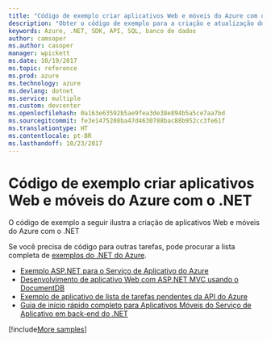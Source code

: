 ```yaml
---
title: "Código de exemplo criar aplicativos Web e móveis do Azure com o .NET"
description: "Obter o código de exemplo para a criação e atualização do .NET de aplicativos Web do Azure"
keywords: Azure, .NET, SDK, API, SQL, banco de dados
author: camsoper
ms.author: casoper
manager: wpickett
ms.date: 10/19/2017
ms.topic: reference
ms.prod: azure
ms.technology: azure
ms.devlang: dotnet
ms.service: multiple
ms.custom: devcenter
ms.openlocfilehash: 0a163e63592b5ae9fea3de38e894b5a5ce7aa7bd
ms.sourcegitcommit: fe3e1475208ba47d4630788bac88b952cc3fe61f
ms.translationtype: HT
ms.contentlocale: pt-BR
ms.lasthandoff: 10/23/2017
---
```

# <a name="sample-code-for-building-azure-web-and-mobile-apps-with-net"></a>Código de exemplo criar aplicativos Web e móveis do Azure com o .NET

O código de exemplo a seguir ilustra a criação de aplicativos Web e móveis do Azure com o .NET

Se você precisa de código para outras tarefas, pode procurar a lista completa de [exemplos do .NET do Azure](https://azure.microsoft.com/resources/samples/?platform=dotnet&view=azure-dotnet).

- [Exemplo ASP.NET para o Serviço de Aplicativo do Azure](https://azure.microsoft.com/en-us/resources/samples/app-service-web-dotnet-get-started/)
- [Desenvolvimento de aplicativo Web com ASP.NET MVC usando o DocumentDB](https://azure.microsoft.com/en-us/resources/samples/documentdb-dotnet-todo-app/
)
- [Exemplo de aplicativo de lista de tarefas pendentes da API do Azure](https://azure.microsoft.com/en-us/resources/samples/app-service-api-dotnet-todo-list/?cdn=disable)
- [Guia de início rápido completo para Aplicativos Móveis do Serviço de Aplicativo em back-end do .NET](https://azure.microsoft.com/en-us/resources/samples/app-service-mobile-dotnet-backend-quickstart/)


[!include[More samples](includes/more-samples.md)]
